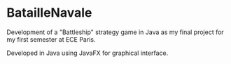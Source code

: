 # BatailleNavale
Development of a "Battleship" strategy game in Java as my final project for my first semester at ECE Paris.

Developed in Java using JavaFX for graphical interface.
